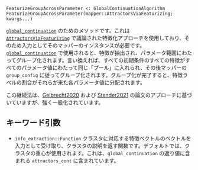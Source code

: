 ```
FeaturizeGroupAcrossParameter <: GlobalContinuationAlgorithm
FeaturizeGroupAcrossParameter(mapper::AttractorsViaFeaturizing; kwargs...)
```

[`global_continuation`](@ref) のためのメソッドです。これは [`AttractorsViaFeaturizing`](@ref) で議論された特徴化アプローチを使用しており、そのため入力としてそのマッパーのインスタンスが必要です。 [`global_continuation`](@ref) で使用されると、特徴が抽出され、パラメータ範囲にわたってグループ化されます。言い換えれば、すべての初期条件のすべての特徴がすべてのパラメータ値にわたって同じ「プール」に入れられ、その後マッパーの `group_config` に従ってグループ化されます。グループ化が完了すると、特徴ラベルの割合がそれらが来た各パラメータ値に分配されます。

この継続法は、[Gelbrecht2020](@cite) および [Stender2021](@cite) の論文のアプローチに基づいていますが、強く一般化されています。

## キーワード引数

  * `info_extraction::Function` クラスタに対応する特徴ベクトルのベクトルを入力として受け取り、クラスタの説明を返す関数です。デフォルトでは、クラスタの重心が使用されます。これは、`global_continuation` の返り値に含まれる `attractors_cont` に含まれています。
